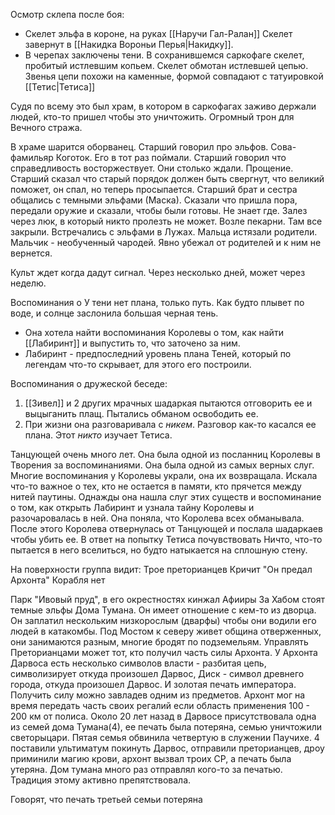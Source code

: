 Осмотр склепа после боя:
- Скелет эльфа в короне, на руках [[Наручи Гал-Ралан]] Скелет завернут в [[Накидка Вороньи Перья|Накидку]].
- В черепах заключены тени. В сохранившемся саркофаге скелет, пробитый истлевшим копьем. Скелет обмотан истлевшей цепью. Звенья цепи похожи на каменные, формой совпадают с татуировкой [[Тетис|Тетиса]]

Судя по всему это был храм, в котором в саркофагах заживо держали людей, кто-то пришел чтобы это уничтожить. Огромный трон для Вечного стража.

В храме шарится оборванец. Старший говорил про эльфов. Сова-фамильяр Коготок. Его в тот раз поймали. Старший говорил что справедливость восторжествует. Они столько ждали. Прощение. Старший сказал что старый порядок должен быть свергнут, что великий поможет, он спал, но теперь просыпается. Старший брат и сестра общались с темными эльфами (Маска). Сказали что пришла пора, передали оружие и сказали, чтобы были готовы. Не знает где. Залез через люк, в который никто пролезть не может. Возле пекарни. Там все закрыли. Встречались с эльфами в Лужах.
Мальца истязали родители. Мальчик - необученный чародей. Явно убежал от родителей и к ним не вернется. 

Культ ждет когда дадут сигнал. Через несколько дней, может через неделю.

Воспоминания о 
У тени нет плана, только путь. Как будто плывет по воде, и солнце заслонила большая черная тень.
- Она хотела найти воспоминания Королевы о том, как найти [[Лабиринт]] и выпустить то, что заточено за ним. 
- Лабиринт - предпоследний уровень плана Теней, который по легендам что-то скрывает, для этого его построили. 

Воспоминания о дружеской беседе:
1. [[Зивел]] и 2 других мрачных шадаркая пытаются отговорить ее и выцыганить плащ. Пытались обманом освободить ее.
2. При жизни она разговаривала с *никем*. Разговор как-то касался ее плана. Этот *никто* изучает Тетиса. 

Танцующей очень много лет. Она была одной из посланниц Королевы в Творения за воспоминаниями. Она была одной из самых верных слуг. Многие воспоминания у Королевы украли, она их возвращала. Искала что-то важное о тех, кто не остается в памяти, кто прячется между нитей паутины. Однажды она нашла слуг этих существ и воспоминание о том, как открыть Лабиринт и узнала тайну Королевы и разочаровалась в ней. Она поняла, что Королева всех обманывала. После этого Королева отвернулась от Танцующей и послала шадаркаев чтобы убить ее. 
В ответ на попытку Тетиса почувствовать Ничто, что-то пытается в него вселиться, но будто натыкается на сплошную стену. 

На поверхности группа видит:
Трое преторианцев
Кричит "Он предал Архонта"
Корабля нет

Парк "Ивовый пруд", в его окрестностях кинжал Афииры
За Хабом стоят темные эльфы Дома Тумана. Он имеет отношение с кем-то из дворца. Он заплатил нескольким низкорослым (дварфы) чтобы они водили его людей в катакомбы. Под Мостом к северу живет община отверженных, они занимаются разным, многие бродят по подземельям. 
Управлять Преторианцами может тот, кто получил часть силы Архонта. У Архонта Дарвоса есть несколько символов власти - разбитая цепь, символизирует откуда произошел Дарвос, Диск - символ древнего города, откуда произошел Дарвос. И золотая печать императора. Получить силу можно завладев одним из предметов. Архонт мог на время передать часть своих регалий если область применения 100 - 200 км от полиса.
Около 20 лет назад в Дарвосе присутствовала одна из семей дома Тумана(4), ее печать была потеряна, семью уничтожили светорыцари. Пятая семья обвинила четвертую в служении Паучихе. 4 поставили ультиматум покинуть Дарвос, отправили преторианцев, дроу приминили магию крови, архонт вызвал троих СР, а печать была утеряна. Дом тумана много раз отправлял кого-то за печатью. Традиция этому активно препятствовала. 

Говорят, что печать третьей семьи потеряна

